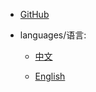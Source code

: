 
 <!-- 右上角自定义导航栏 -->
 - [GitHub](https://github.com/1391074994/Verilog-Hdl-Format)


* languages/语言:
  * [中文](./README_cn.md)
  
  * [English](./README_en.md)